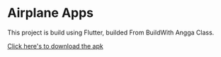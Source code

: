 # Airplane Apps

This project is build using Flutter, builded From BuildWith Angga Class.

[Click here's to download the apk](https://bit.ly/airplaneApp)

